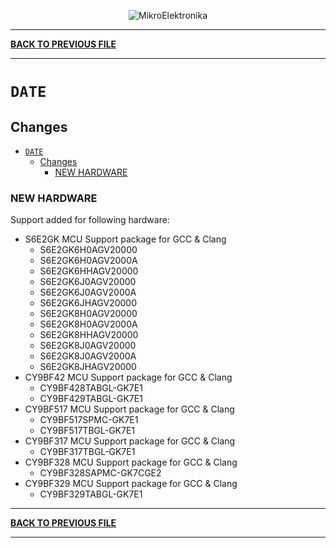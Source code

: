 <p align="center">
  <img src="http://www.mikroe.com/img/designs/beta/logo_small.png?raw=true" alt="MikroElektronika"/>
</p>

---

**[BACK TO PREVIOUS FILE](../changelog.md)**

---

# `DATE`

## Changes

- [`DATE`](#date)
  - [Changes](#changes)
    - [NEW HARDWARE](#new-hardware)

### NEW HARDWARE

Support added for following hardware:

+ S6E2GK MCU Support package for GCC & Clang
  + S6E2GK6H0AGV20000
  + S6E2GK6H0AGV2000A
  + S6E2GK6HHAGV20000
  + S6E2GK6J0AGV20000
  + S6E2GK6J0AGV2000A
  + S6E2GK6JHAGV20000
  + S6E2GK8H0AGV20000
  + S6E2GK8H0AGV2000A
  + S6E2GK8HHAGV20000
  + S6E2GK8J0AGV20000
  + S6E2GK8J0AGV2000A
  + S6E2GK8JHAGV20000
+ CY9BF42 MCU Support package for GCC & Clang
  + CY9BF428TABGL-GK7E1
  + CY9BF429TABGL-GK7E1
+ CY9BF517 MCU Support package for GCC & Clang
  + CY9BF517SPMC-GK7E1
  + CY9BF517TBGL-GK7E1
+ CY9BF317 MCU Support package for GCC & Clang
  + CY9BF317TBGL-GK7E1
+ CY9BF328 MCU Support package for GCC & Clang
  + CY9BF328SAPMC-GK7CGE2
+ CY9BF329 MCU Support package for GCC & Clang
  + CY9BF329TABGL-GK7E1

---

**[BACK TO PREVIOUS FILE](../changelog.md)**

---
